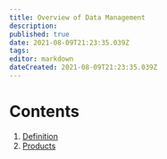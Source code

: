```yaml
---
title: Overview of Data Management
description: 
published: true
date: 2021-08-09T21:23:35.039Z
tags: 
editor: markdown
dateCreated: 2021-08-09T21:23:35.039Z
---
```


# Contents
1. [Definition](/training/qram/nibbles/definition_of_data_management)
2. [Products](/training/qram/nibbles/products_for_data_management)
